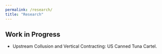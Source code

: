 ```yaml
---
permalink: /research/
title: "Research"
---
```


## Work in Progress

* Upstream Collusion and Vertical Contracting: US Canned Tuna Cartel.